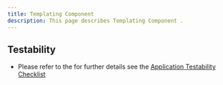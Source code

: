 ```yaml
---
title: Templating Component
description: This page describes Templating Component .
---
```


## Testability

- Please refer to the for further details see the [Application Testability Checklist](https://design.infor.com/resources/application-testability-checklist)
